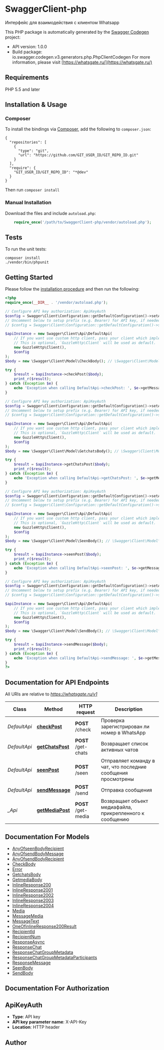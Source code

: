 # SwaggerClient-php
Интерфейс для взаимодействия с клиентом Whatsapp

This PHP package is automatically generated by the [Swagger Codegen](https://github.com/swagger-api/swagger-codegen) project:

- API version: 1.0.0
- Build package: io.swagger.codegen.v3.generators.php.PhpClientCodegen
For more information, please visit [https://whatsgate.ru/](https://whatsgate.ru/)

## Requirements

PHP 5.5 and later

## Installation & Usage
### Composer

To install the bindings via [Composer](http://getcomposer.org/), add the following to `composer.json`:

```
{
  "repositories": [
    {
      "type": "git",
      "url": "https://github.com/GIT_USER_ID/GIT_REPO_ID.git"
    }
  ],
  "require": {
    "GIT_USER_ID/GIT_REPO_ID": "*@dev"
  }
}
```

Then run `composer install`

### Manual Installation

Download the files and include `autoload.php`:

```php
    require_once('/path/to/SwaggerClient-php/vendor/autoload.php');
```

## Tests

To run the unit tests:

```
composer install
./vendor/bin/phpunit
```

## Getting Started

Please follow the [installation procedure](#installation--usage) and then run the following:

```php
<?php
require_once(__DIR__ . '/vendor/autoload.php');

// Configure API key authorization: ApiKeyAuth
$config = Swagger\Client\Configuration::getDefaultConfiguration()->setApiKey('X-API-Key', 'YOUR_API_KEY');
// Uncomment below to setup prefix (e.g. Bearer) for API key, if needed
// $config = Swagger\Client\Configuration::getDefaultConfiguration()->setApiKeyPrefix('X-API-Key', 'Bearer');

$apiInstance = new Swagger\Client\Api\DefaultApi(
    // If you want use custom http client, pass your client which implements `GuzzleHttp\ClientInterface`.
    // This is optional, `GuzzleHttp\Client` will be used as default.
    new GuzzleHttp\Client(),
    $config
);
$body = new \Swagger\Client\Model\CheckBody(); // \Swagger\Client\Model\CheckBody | Проверяет, зарегистрирован ли указанный номер в WhatsApp. Номер указывается в формате только цифр, например 79999999999

try {
    $result = $apiInstance->checkPost($body);
    print_r($result);
} catch (Exception $e) {
    echo 'Exception when calling DefaultApi->checkPost: ', $e->getMessage(), PHP_EOL;
}

// Configure API key authorization: ApiKeyAuth
$config = Swagger\Client\Configuration::getDefaultConfiguration()->setApiKey('X-API-Key', 'YOUR_API_KEY');
// Uncomment below to setup prefix (e.g. Bearer) for API key, if needed
// $config = Swagger\Client\Configuration::getDefaultConfiguration()->setApiKeyPrefix('X-API-Key', 'Bearer');

$apiInstance = new Swagger\Client\Api\DefaultApi(
    // If you want use custom http client, pass your client which implements `GuzzleHttp\ClientInterface`.
    // This is optional, `GuzzleHttp\Client` will be used as default.
    new GuzzleHttp\Client(),
    $config
);
$body = new \Swagger\Client\Model\GetchatsBody(); // \Swagger\Client\Model\GetchatsBody | Запрашивает и возвращает список активных чатов, включая контакты и группы. В объекте группы находится идентификатор группы, список всех участников группы, права участников (является ли участник администратором группы).

try {
    $result = $apiInstance->getChatsPost($body);
    print_r($result);
} catch (Exception $e) {
    echo 'Exception when calling DefaultApi->getChatsPost: ', $e->getMessage(), PHP_EOL;
}

// Configure API key authorization: ApiKeyAuth
$config = Swagger\Client\Configuration::getDefaultConfiguration()->setApiKey('X-API-Key', 'YOUR_API_KEY');
// Uncomment below to setup prefix (e.g. Bearer) for API key, if needed
// $config = Swagger\Client\Configuration::getDefaultConfiguration()->setApiKeyPrefix('X-API-Key', 'Bearer');

$apiInstance = new Swagger\Client\Api\DefaultApi(
    // If you want use custom http client, pass your client which implements `GuzzleHttp\ClientInterface`.
    // This is optional, `GuzzleHttp\Client` will be used as default.
    new GuzzleHttp\Client(),
    $config
);
$body = new \Swagger\Client\Model\SeenBody(); // \Swagger\Client\Model\SeenBody | Команда устанавливает у всех сообщений в указанном чате статус просмотрены.

try {
    $result = $apiInstance->seenPost($body);
    print_r($result);
} catch (Exception $e) {
    echo 'Exception when calling DefaultApi->seenPost: ', $e->getMessage(), PHP_EOL;
}

// Configure API key authorization: ApiKeyAuth
$config = Swagger\Client\Configuration::getDefaultConfiguration()->setApiKey('X-API-Key', 'YOUR_API_KEY');
// Uncomment below to setup prefix (e.g. Bearer) for API key, if needed
// $config = Swagger\Client\Configuration::getDefaultConfiguration()->setApiKeyPrefix('X-API-Key', 'Bearer');

$apiInstance = new Swagger\Client\Api\DefaultApi(
    // If you want use custom http client, pass your client which implements `GuzzleHttp\ClientInterface`.
    // This is optional, `GuzzleHttp\Client` will be used as default.
    new GuzzleHttp\Client(),
    $config
);
$body = new \Swagger\Client\Model\SendBody(); // \Swagger\Client\Model\SendBody | Отправляет текстовое или мультимедийное сообщение контакту либо группе. Может использоваться синхронно (возвращает ответ после отправки сообщения, ответ содержит объект отправленного сообщения с идентификатором), либо асинхронно (ответ содержит результат постановки в очередь, а отправленное сообщение приходит на указанный webhook). По умолчанию используется асинхронная отправка.

try {
    $result = $apiInstance->sendMessage($body);
    print_r($result);
} catch (Exception $e) {
    echo 'Exception when calling DefaultApi->sendMessage: ', $e->getMessage(), PHP_EOL;
}
?>
```

## Documentation for API Endpoints

All URIs are relative to *https://whatsgate.ru/v1*

Class | Method | HTTP request | Description
------------ | ------------- | ------------- | -------------
*DefaultApi* | [**checkPost**](docs/Api/DefaultApi.md#checkpost) | **POST** /check | Проверка зарегистрирован ли номер в WhatsApp
*DefaultApi* | [**getChatsPost**](docs/Api/DefaultApi.md#getchatspost) | **POST** /get-chats | Возвращает список активных чатов
*DefaultApi* | [**seenPost**](docs/Api/DefaultApi.md#seenpost) | **POST** /seen | Отправляет команду в чат, что последние сообщения просмотрены
*DefaultApi* | [**sendMessage**](docs/Api/DefaultApi.md#sendmessage) | **POST** /send | Отправка сообщения
*_Api* | [**getMediaPost**](docs/Api/_Api.md#getmediapost) | **POST** /get-media | Возвращает объект медиафайла, прикрепленного к сообщению

## Documentation For Models

 - [AnyOfseenBodyRecipient](docs/Model/AnyOfseenBodyRecipient.md)
 - [AnyOfsendBodyMessage](docs/Model/AnyOfsendBodyMessage.md)
 - [AnyOfsendBodyRecipient](docs/Model/AnyOfsendBodyRecipient.md)
 - [CheckBody](docs/Model/CheckBody.md)
 - [Error](docs/Model/Error.md)
 - [GetchatsBody](docs/Model/GetchatsBody.md)
 - [GetmediaBody](docs/Model/GetmediaBody.md)
 - [InlineResponse200](docs/Model/InlineResponse200.md)
 - [InlineResponse2001](docs/Model/InlineResponse2001.md)
 - [InlineResponse2002](docs/Model/InlineResponse2002.md)
 - [InlineResponse2003](docs/Model/InlineResponse2003.md)
 - [InlineResponse2004](docs/Model/InlineResponse2004.md)
 - [Media](docs/Model/Media.md)
 - [MessageMedia](docs/Model/MessageMedia.md)
 - [MessageText](docs/Model/MessageText.md)
 - [OneOfinlineResponse200Result](docs/Model/OneOfinlineResponse200Result.md)
 - [RecipientId](docs/Model/RecipientId.md)
 - [RecipientNum](docs/Model/RecipientNum.md)
 - [ResponseAsync](docs/Model/ResponseAsync.md)
 - [ResponseChat](docs/Model/ResponseChat.md)
 - [ResponseChatGroupMetadata](docs/Model/ResponseChatGroupMetadata.md)
 - [ResponseChatGroupMetadataParticipants](docs/Model/ResponseChatGroupMetadataParticipants.md)
 - [ResponseMessage](docs/Model/ResponseMessage.md)
 - [SeenBody](docs/Model/SeenBody.md)
 - [SendBody](docs/Model/SendBody.md)

## Documentation For Authorization


## ApiKeyAuth

- **Type**: API key
- **API key parameter name**: X-API-Key
- **Location**: HTTP header


## Author



